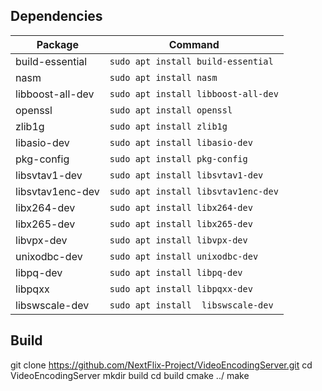 ## Dependencies

| Package           | Command                          |
|-------------------|----------------------------------|
| build-essential   | `sudo apt install build-essential`  |
| nasm              | `sudo apt install nasm`             |
| libboost-all-dev  | `sudo apt install libboost-all-dev` |
| openssl           | `sudo apt install openssl`          |
| zlib1g            | `sudo apt install zlib1g`           |
| libasio-dev       | `sudo apt install libasio-dev`      |
| pkg-config        | `sudo apt install pkg-config`       |
| libsvtav1-dev     | `sudo apt install libsvtav1-dev`    |
| libsvtav1enc-dev  | `sudo apt install libsvtav1enc-dev` |
| libx264-dev       | `sudo apt install libx264-dev`      |
| libx265-dev       | `sudo apt install libx265-dev`      |
| libvpx-dev        | `sudo apt install libvpx-dev`       |
| unixodbc-dev      | `sudo apt install unixodbc-dev`     |
| libpq-dev         | `sudo apt install libpq-dev`        |
| libpqxx           | `sudo apt install libpqxx-dev`      |
| libswscale-dev    | `sudo apt install  libswscale-dev`  |


## Build
git clone https://github.com/NextFlix-Project/VideoEncodingServer.git
cd VideoEncodingServer
mkdir build
cd build
cmake ../
make
